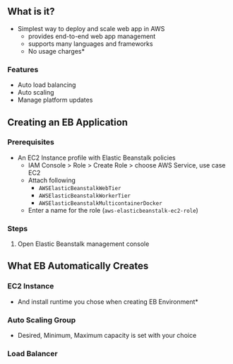 ## What is it?
* Simplest way to deploy and scale web app in AWS
	* provides end-to-end web app management
	* supports many languages and frameworks
	* No usage charges*
### Features
* Auto load balancing
* Auto scaling
* Manage platform updates

## Creating an EB Application
### Prerequisites
* An EC2 Instance profile with Elastic Beanstalk policies
	* IAM Console > Role > Create Role > choose AWS Service, use case EC2
	* Attach following
		* `AWSElasticBeanstalkWebTier`
		- `AWSElasticBeanstalkWorkerTier`
		- `AWSElasticBeanstalkMulticontainerDocker`
	- Enter a name for the role (`aws-elasticbeanstalk-ec2-role`)
### Steps
1. Open Elastic Beanstalk management console

## What EB Automatically Creates
### EC2 Instance
* And install runtime you chose when creating EB Environment*
### Auto Scaling Group
* Desired, Minimum, Maximum capacity is set with your choice
### Load Balancer